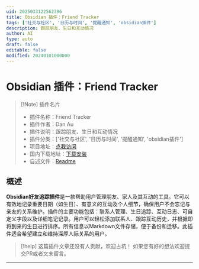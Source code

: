 ```yaml
---
uid: 2025033122562396
title: Obsidian 插件：Friend Tracker
tags: ['社交与社区', '日历与时间', '提醒通知', 'obsidian插件']
description: 跟踪朋友、生日和互动情况
author: AI
type: auto
draft: false
editable: false
modified: 20240101000000
---
```


# Obsidian 插件：Friend Tracker

> [!Note] 插件名片
> - 插件名称：Friend Tracker
> - 插件作者：Dan Au
> - 插件说明：跟踪朋友、生日和互动情况
> - 插件分类：['社交与社区', '日历与时间', '提醒通知', 'obsidian插件']
> - 项目地址：[点我访问](https://github.com/buzzguy/friend-tracker)
> - 国内下载地址：[下载安装](https://pkmer.cn/products/plugin/pluginMarket/?friend-tracker)
> - 自述文件：[Readme](https://ghproxy.net/https://raw.githubusercontent.com/buzzguy/friend-tracker/master/README.md)



## 概述

**Obsidian好友追踪插件**是一款帮助用户管理朋友、家人及其互动的工具。它可以有效地记录重要日期（如生日）、有意义的互动及个人细节，确保用户不会忘记与亲友的关系维护。插件的主要功能包括：联系人管理、生日追踪、互动日志、可自定义字段以及详细笔记记录。用户可以轻松添加联系人、跟踪互动历史，并根据即将到来的生日进行排序。所有信息以Markdown文件存储，便于备份和迁移。此插件适合希望建立和维持深厚人际关系的用户。


> [!help] 
> 这篇插件文章还没有人贡献，欢迎占坑！
> 如果您有好的想法欢迎提交PR或者文末留言。
> 

---



